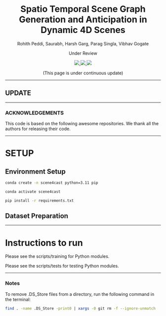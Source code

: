 <h1 align=center>
  Spatio Temporal Scene Graph Generation and Anticipation in Dynamic 4D Scenes
</h1>

<p align=center>  
  Rohith Peddi, Saurabh, Harsh Garg, Parag Singla, Vibhav Gogate
</p>

<p align="center">
    Under Review
</p>

<div align=center>
  <a src="https://img.shields.io/badge/project-website-green" href="https://rohithpeddi.github.io/#/impartail">
    <img src="https://img.shields.io/badge/project-website-green">
  </a>
  <a src="https://img.shields.io/badge/paper-arxiv-red" href="https://arxiv.org/pdf/2403.04899v1.pdf">
    <img src="https://img.shields.io/badge/paper-arxiv-red">
  </a>
  <a src="https://img.shields.io/badge/bibtex-citation-blue" href="">
    <img src="https://img.shields.io/badge/bibtex-citation-blue">
  </a> 
</div>

<p align="center">
  (This page is under continuous update)
</p>

----

## UPDATE


-------
### ACKNOWLEDGEMENTS

This code is based on the following awesome repositories. 
We thank all the authors for releasing their code. 


-------
# SETUP

## Environment Setup

```bash
conda create -n scene4cast python=3.11 pip

conda activate scene4cast

pip install -r requirements.txt
```




## Dataset Preparation 

------

# Instructions to run

Please see the scripts/training for Python modules.

Please see the scripts/tests for testing Python modules.

------


### Notes

To remove .DS_Store files from a directory, run the following command in the terminal:

```bash
find . -name .DS_Store -print0 | xargs -0 git rm -f --ignore-unmatch
``` 
